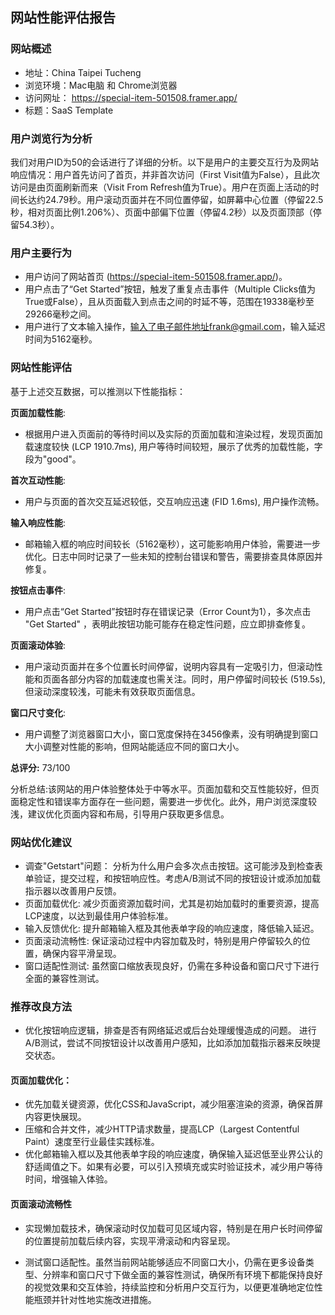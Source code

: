 ## 网站性能评估报告

### 网站概述
- 地址：China Taipei Tucheng
- 浏览环境：Mac电脑 和 Chrome浏览器 
- 访问网址： https://special-item-501508.framer.app/ 
- 标题：SaaS Template

### 用户浏览行为分析

我们对用户ID为50的会话进行了详细的分析。以下是用户的主要交互行为及网站响应情况：用户首先访问了首页，并非首次访问（First Visit值为False），且此次访问是由页面刷新而来（Visit From Refresh值为True）。用户在页面上活动的时间长达约24.79秒。用户滚动页面并在不同位置停留，如屏幕中心位置（停留22.5秒，相对页面比例1.206%）、页面中部偏下位置（停留4.2秒）以及页面顶部（停留54.3秒）。

### 用户主要行为
* 用户访问了网站首页 (https://special-item-501508.framer.app/)。
* 用户点击了“Get Started”按钮，触发了重复点击事件（Multiple Clicks值为True或False），且从页面载入到点击之间的时延不等，范围在19338毫秒至29266毫秒之间。
* 用户进行了文本输入操作，输入了电子邮件地址frank@gmail.com，输入延迟时间为5162毫秒。

### 网站性能评估 
基于上述交互数据，可以推测以下性能指标：

**页面加载性能**: 
- 根据用户进入页面前的等待时间以及实际的页面加载和渲染过程，发现页面加载速度较快 (LCP 1910.7ms), 用户等待时间较短，展示了优秀的加载性能，字段为"good"。

**首次互动性能**: 
- 用户与页面的首次交互延迟较低，交互响应迅速 (FID 1.6ms), 用户操作流畅。

**输入响应性能**: 
- 邮箱输入框的响应时间较长（5162毫秒），这可能影响用户体验，需要进一步优化。日志中同时记录了一些未知的控制台错误和警告，需要排查具体原因并修复。

**按钮点击事件**: 
- 用户点击“Get Started”按钮时存在错误记录（Error Count为1），多次点击 "Get Started" ，表明此按钮功能可能存在稳定性问题，应立即排查修复。

**页面滚动体验**: 
- 用户滚动页面并在多个位置长时间停留，说明内容具有一定吸引力，但滚动性能和页面各部分内容的加载速度也需关注。同时，用户停留时间较长 (519.5s), 但滚动深度较浅，可能未有效获取页面信息。

**窗口尺寸变化**: 
- 用户调整了浏览器窗口大小，窗口宽度保持在3456像素，没有明确提到窗口大小调整对性能的影响，但网站能适应不同的窗口大小。

**总评分:** 73/100 

分析总结:该网站的用户体验整体处于中等水平。页面加载和交互性能较好，但页面稳定性和错误率方面存在一些问题，需要进一步优化。此外，用户浏览深度较浅，建议优化页面内容和布局，引导用户获取更多信息。

### 网站优化建议

- 调查"Getstart"问题： 分析为什么用户会多次点击按钮。这可能涉及到检查表单验证，提交过程，和按钮响应性。考虑A/B测试不同的按钮设计或添加加载指示器以改善用户反馈。
- 页面加载优化: 减少页面资源加载时间，尤其是初始加载时的重要资源，提高LCP速度，以达到最佳用户体验标准。
- 输入反馈优化: 提升邮箱输入框及其他表单字段的响应速度，降低输入延迟。
- 页面滚动流畅性: 保证滚动过程中内容加载及时，特别是用户停留较久的位置，确保内容平滑呈现。
- 窗口适配性测试: 虽然窗口缩放表现良好，仍需在多种设备和窗口尺寸下进行全面的兼容性测试。

### 推荐改良方法
- 优化按钮响应逻辑，排查是否有网络延迟或后台处理缓慢造成的问题。
进行A/B测试，尝试不同按钮设计以改善用户感知，比如添加加载指示器来反映提交状态。

#### 页面加载优化：

- 优先加载关键资源，优化CSS和JavaScript，减少阻塞渲染的资源，确保首屏内容更快展现。
- 压缩和合并文件，减少HTTP请求数量，提高LCP（Largest Contentful Paint）速度至行业最佳实践标准。
- 优化邮箱输入框以及其他表单字段的响应速度，确保输入延迟低至业界公认的舒适阈值之下。如果有必要，可以引入预填充或实时验证技术，减少用户等待时间，增强输入体验。

#### 页面滚动流畅性

- 实现懒加载技术，确保滚动时仅加载可见区域内容，特别是在用户长时间停留的位置提前加载后续内容，实现平滑滚动和内容呈现。

- 测试窗口适配性。虽然当前网站能够适应不同窗口大小，仍需在更多设备类型、分辨率和窗口尺寸下做全面的兼容性测试，确保所有环境下都能保持良好的视觉效果和交互体验，持续监控和分析用户交互行为，以便更准确地定位性能瓶颈并针对性地实施改进措施。

